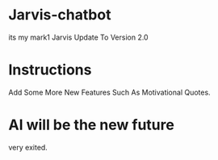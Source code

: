 # Jarvis-chatbot
its my mark1
Jarvis Update To Version 2.0
# Instructions
Add Some More New Features Such As Motivational Quotes.
# AI  will be the new future
very exited.
